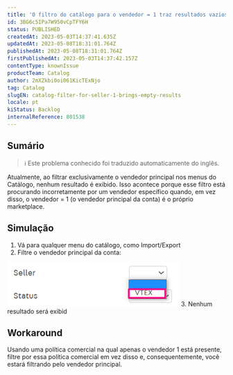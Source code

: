 ```yaml
---
title: 'O filtro do catálogo para o vendedor = 1 traz resultados vazios'
id: 3BG6c5IPa7W950vCpTFY6H
status: PUBLISHED
createdAt: 2023-05-03T14:37:41.635Z
updatedAt: 2023-05-08T18:31:01.764Z
publishedAt: 2023-05-08T18:31:01.764Z
firstPublishedAt: 2023-05-03T14:37:42.157Z
contentType: knownIssue
productTeam: Catalog
author: 2mXZkbi0oi061KicTExNjo
tag: Catalog
slugEN: catalog-filter-for-seller-1-brings-empty-results
locale: pt
kiStatus: Backlog
internalReference: 801538
---
```


## Sumário

>ℹ️ Este problema conhecido foi traduzido automaticamente do inglês.


Atualmente, ao filtrar exclusivamente o vendedor principal nos menus do Catálogo, nenhum resultado é exibido. Isso acontece porque esse filtro está procurando incorretamente por um vendedor específico quando, em vez disso, o vendedor = 1 (o vendedor principal da conta) é o próprio marketplace.


## Simulação



1. Vá para qualquer menu do catálogo, como Import/Export
2. Filtre o vendedor principal da conta:

 ![](https://raw.githubusercontent.com/vtexdocs/help-center-content/refs/heads/main/docs/pt/known-issues/Catalog/o-filtro-do-catalogo-para-o-vendedor-1-traz-resultados-vazios_1.png)
3. Nenhum resultado será exibid

## Workaround


Usando uma política comercial na qual apenas o vendedor 1 está presente, filtre por essa política comercial em vez disso e, consequentemente, você estará filtrando pelo vendedor principal.

